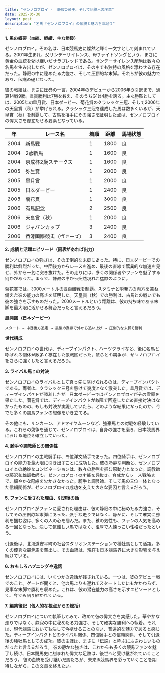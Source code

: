 ```yaml
---
title: "ゼンノロブロイ -  静寂の帝王、そして伝説への序章"
date: 2025-05-30
layout: post
description: "名馬『ゼンノロブロイ』の伝説と魅力を深堀り"
---
```


**1. 馬の概要（血統、戦績、主な勝鞍）**

ゼンノロブロイ。その名は、日本競馬史に燦然と輝く一文字として刻まれている。2001年生まれ、父サンデーサイレンス、母ファイトソングという、まさに黄金の血統を受け継いだサラブレッドである。サンデーサイレンス産駒は数々の名馬を生み出したが、ゼンノロブロイは、その中でも独特の風格を漂わせる存在だった。静寂の中に秘めたる力強さ、そして圧倒的な末脚。それらが彼の魅力であり、伝説の礎となった。

彼の戦績は、まさに圧巻の一言。2004年のデビューから2006年の引退まで、通算14戦9勝。重賞勝利は7勝を数え、そのうちG1は4勝を誇る。主な勝鞍としては、2005年の皐月賞、日本ダービー、菊花賞のクラシック三冠、そして2006年の天皇賞（秋）が挙げられる。クラシック三冠を達成した馬は数多くいるが、天皇賞（秋）を制覇して、古馬を相手にその強さを証明した点は、ゼンノロブロイの偉大さを際立たせる要素となっている。

| 年 | レース名                | 着順 | 距離 | 馬場状態 |
|---|-------------------------|-----|-----|-------|
| 2004 | 新馬戦                 | 1   | 1800 | 良     |
| 2004 | 2歳新馬                | 1   | 1600 | 良     |
| 2004 | 京成杯2歳ステークス      | 1   | 1600 | 良     |
| 2005 | 弥生賞                 | 1   | 2000 | 良     |
| 2005 | 皐月賞                 | 1   | 2000 | 良     |
| 2005 | 日本ダービー             | 1   | 2400 | 良     |
| 2005 | 菊花賞                 | 1   | 3000 | 良     |
| 2006 | 有馬記念               | 2   | 2500 | 良     |
| 2006 | 天皇賞（秋）             | 1   | 2000 | 良     |
| 2006 | ジャパンカップ           | 3   | 2400 | 良     |
| 2006 | 香港国際競走（ヴァーズ） | 3   | 2400 | 良     |


**2. 成績と活躍エピソード（図表があれば出力）**

ゼンノロブロイの強さは、その圧倒的な末脚にあった。特に、日本ダービーでの勝利は鮮烈だった。中団後方からレースを進め、最後の直線で驚異的な加速を見せ、外から一気に突き抜けた。その走りには、多くの関係者やファンを魅了する何かがあった。まるで、静寂の中から突然現れた猛獣のように。

菊花賞では、3000メートルの長距離戦を制覇。スタミナと瞬発力の両方を兼ね備えた彼の能力の高さを証明した。天皇賞（秋）での勝利は、古馬との戦いでも彼の強さを示すものだった。2000メートルという距離は、彼の持ち味である末脚を最大限に活かせる舞台だったと言えるだろう。

**展開図（日本ダービー）**

```
スタート → 中団後方追走 → 最後の直線で外から追い上げ → 圧倒的な末脚で勝利
```

**世代構成**

ゼンノロブロイの世代は、ディープインパクト、ハーツクライなど、後に名馬と呼ばれる個体が数多く存在した激戦区だった。彼らとの競争が、ゼンノロブロイをさらに強くしたと言えるだろう。


**3. ライバル馬との対決**

ゼンノロブロイのライバルとして真っ先に挙げられるのは、ディープインパクトである。両者は、クラシック三冠を懸けて幾度となく激突した。皐月賞では、ディープインパクトが勝利したが、日本ダービーではゼンノロブロイがその雪辱を果たした。菊花賞では、ディープインパクトが故障で回避したため直接対決はなかったものの、もしも対決が実現していたら、どのような結果になったのか、今でも多くの競馬ファンの想像をかき立てる。

その他にも、リンカーン、アドマイヤムーンなど、強豪馬との対戦を経験している。これらの競争を通じて、ゼンノロブロイは、自身の強さを磨き、日本競馬界における地位を確立していった。


**4. 騎手や調教師との関係性**

ゼンノロブロイの主戦騎手は、四位洋文騎手であった。四位騎手は、ゼンノロブロイの能力を最大限に引き出すことに成功した。彼の冷静な判断と、ゼンノロブロイとの絶妙なコンビネーションは、数々の勝利を掴む原動力となった。調教師の藤沢和雄調教師も、ゼンノロブロイの才能を見抜き、育成からレース戦略まで、細やかな配慮を欠かさなかった。騎手と調教師、そして馬の三位一体となった信頼関係が、ゼンノロブロイの成功を支えた大きな要因と言えるだろう。


**5. ファンに愛された理由、引退後の話**

ゼンノロブロイがファンに愛された理由は、彼の静寂の中に秘めたる力強さ、そしてその圧倒的な末脚にあった。派手な走りではなく、静かに、そして確実に勝利を掴む姿は、多くの人の心を掴んだ。また、彼の気性も、ファンの人気を高める一因となった。決して気難しい馬ではなく、温厚で人懐っこい性格だったという。

引退後は、北海道安平町の社台スタリオンステーションで種牡馬として活躍。多くの優秀な競走馬を輩出し、その血統は、現在も日本競馬界に大きな影響を与え続けている。


**6. おもしろハプニングや逸話**

ゼンノロブロイには、いくつかの逸話が残されている。一つは、彼のデビュー戦でのこと。ゲートが開くと、他の馬よりも遅れてスタートしたにもかかわらず、見事な末脚で勝利を収めた。これは、彼の潜在能力の高さを示すエピソードとして、今でも語り継がれている。


**7. 編集後記（個人的な視点からの総括）**

ゼンノロブロイについて執筆してみて、改めて彼の偉大さを実感した。華やかな走りではなく、静寂の中に秘めたる力強さ、そして確実な勝利への執着。それは、現代競馬においても決して色褪せることのない、普遍的な魅力であると感じた。ディープインパクトとのライバル関係、四位騎手との信頼関係、そして引退後の種牡馬としての成功。彼の生涯は、まさに「伝説」と呼ぶにふさわしいものだったと言えるだろう。  彼の静かな強さは、これからも多くの競馬ファンを魅了し続け、日本競馬史に刻まれた偉大な足跡は、後世へと受け継がれていくことだろう。  彼の血統を受け継いだ馬たちが、未来の競馬界を彩っていくことを期待しながら、この文章を終えたい。
